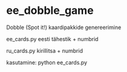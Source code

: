 # ee_dobble_game
Dobble (Spot it!) kaardipakkide genereerimine

ee_cards.py  eesti tähestik + numbrid

ru_cards.py  kirillitsa + numbrid

kasutamine:
        python ee_cards.py
